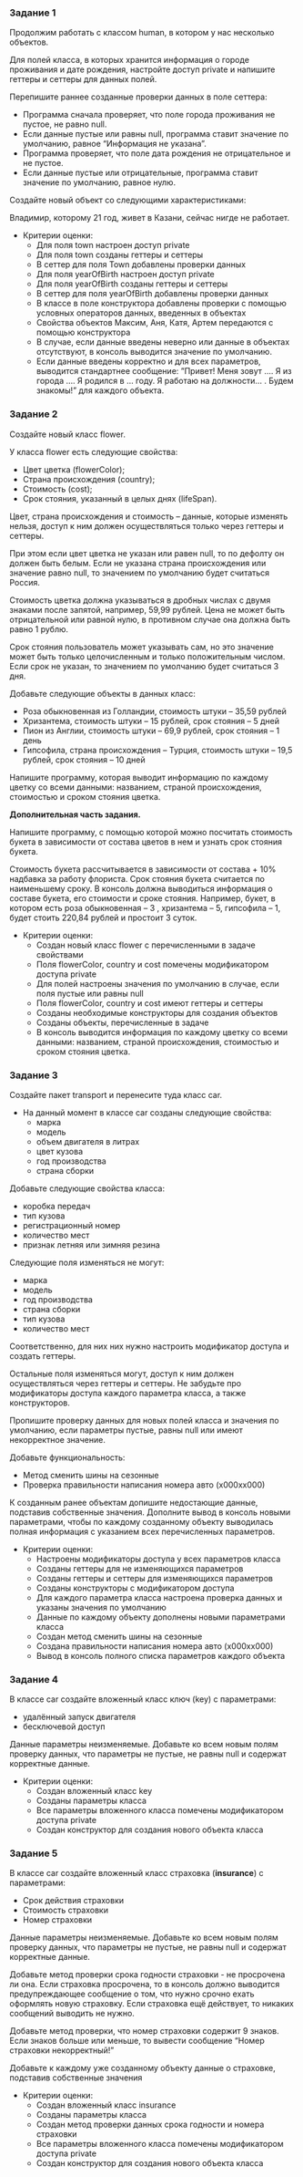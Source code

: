 ### Задание 1

Продолжим работать с классом human, в котором у нас несколько объектов.

Для полей класса, в которых хранится информация о городе проживания и дате рождения,  настройте доступ private и напишите геттеры и сеттеры для данных полей.

Перепишите раннее созданные проверки данных в поле сеттера:

- Программа сначала проверяет, что поле города проживания не пустое, не равно null.
- Если данные пустые или равны null, программа ставит значение по умолчанию, равное “Информация не указана”.
- Программа проверяет, что поле дата рождения не отрицательное и не пустое.
- Если данные пустые или отрицательные, программа ставит значение по умолчанию, равное нулю.

Создайте новый объект со следующими характеристиками:

Владимир, которому 21 год, живет в Казани, сейчас нигде не работает.

- Критерии оценки:
    - Для поля town настроен доступ private
    - Для поля town созданы геттеры и сеттеры
    - В сеттер для поля Town добавлены проверки данных
    - Для поля  yearOfBirth настроен доступ private
    - Для поля yearOfBirth созданы геттеры и сеттеры
    - В сеттер для поля yearOfBirth добавлены проверки данных
    - В классе в поле конструктора добавлены проверки с помощью условных операторов данных, введенных в объектах
    - Свойства объектов Максим, Аня, Катя, Артем передаются с помощью конструктора
    - В случае, если данные введены неверно или данные в объектах отсутствуют, в консоль выводится значение по умолчанию.
    - Если данные введены корректно и для всех параметров, выводится стандартнее сообщение: ”Привет! Меня зовут …. Я из города …. Я родился в  … году. Я работаю на должности… . Будем знакомы!” для каждого объекта.


### Задание 2

Создайте новый класс flower.

У класса flower есть следующие свойства:

- Цвет цветка (flowerColor);
- Страна происхождения (country);
- Стоимость (cost);
- Срок стояния, указанный в целых днях (lifeSpan).

Цвет, страна происхождения и стоимость – данные, которые изменять нельзя, доступ к ним должен осуществляться только через геттеры и сеттеры.

При этом если цвет цветка не указан или равен null, то по дефолту он должен быть белым. Если не указана страна происхождения или значение равно null, то значением по умолчанию будет считаться Россия.

Стоимость цветка должна указываться в дробных числах с двумя знаками после запятой, например, 59,99 рублей. Цена не может быть отрицательной или равной нулю, в противном случае она должна быть равно 1 рублю.

Срок стояния пользователь может указывать сам, но это значение может быть только целочисленным и только положительным числом. Если срок не указан, то значением по умолчанию будет считаться 3 дня.

Добавьте следующие объекты в данных класс:

- Роза обыкновенная из Голландии, стоимость штуки – 35,59 рублей
- Хризантема, стоимость штуки – 15 рублей, срок стояния – 5 дней
- Пион из Англии, стоимость штуки – 69,9 рублей, срок стояния – 1 день
- Гипсофила, страна происхождения – Турция, стоимость штуки – 19,5 рублей, срок стояния – 10 дней

Напишите программу, которая выводит информацию по каждому цветку со всеми данными: названием, страной происхождения, стоимостью и сроком стояния цветка.

**Дополнительная часть задания.**

Напишите программу, с помощью которой можно посчитать стоимость букета в зависимости от состава цветов в нем и узнать срок стояния букета.

Стоимость букета рассчитывается в зависимости от состава + 10% надбавка за работу флориста. Срок стояния букета считается по наименьшему сроку. В консоль должна выводиться информация о составе букета, его стоимости и сроке стояния. Например,  букет, в котором есть роза обыкновенная – 3 , хризантема – 5, гипсофила – 1, будет стоить 220,84 рублей и простоит 3 суток.

- Критерии оценки:
    - Создан новый класс flower с перечисленными в задаче свойствами
    - Поля flowerColor, country и cost помечены модификатором доступа private
    - Для полей настроены значения по умолчанию в случае, если поля пустые или равны null
    - Поля flowerColor, country и cost имеют геттеры и сеттеры
    - Созданы необходимые конструкторы для создания объектов
    - Созданы объекты, перечисленные в задаче
    - В консоль выводится информация по каждому цветку со всеми данными: названием, страной происхождения, стоимостью и сроком стояния цветка.

### Задание 3

Создайте пакет transport и перенесите туда класс car.

- На данный момент в классе car созданы следующие свойства:
    - марка
    - модель
    - объем двигателя в литрах
    - цвет кузова
    - год производства
    - страна сборки

Добавьте следующие свойства класса:

- коробка передач
- тип кузова
- регистрационный номер
- количество мест
- признак летняя или зимняя резина

Следующие поля изменяться не могут:

- марка
- модель
- год производства
- страна сборки
- тип кузова
- количество мест

Соответственно, для них них нужно настроить модификатор доступа и создать геттеры.

Остальные поля изменяться могут, доступ к ним должен осуществляться через геттеры и сеттеры. Не забудьте про модификаторы доступа каждого параметра класса, а также конструкторов.

Пропишите проверку данных для новых полей класса и значения по умолчанию, если параметры пустые, равны null или имеют некорректное значение.

Добавьте функциональность:

- Метод сменить шины на сезонные
- Проверка правильности написания номера авто (х000хх000)

К созданным ранее объектам допишите недостающие данные, подставив собственные значения. Дополните вывод в консоль новыми параметрами, чтобы по каждому созданному объекту выводилась полная информация с указанием всех перечисленных параметров.

- Критерии оценки:
    - Настроены модификаторы доступа у всех параметров класса
    - Созданы геттеры для не изменяющихся параметров
    - Созданы геттеры и сеттеры для изменяющихся параметров
    - Созданы конструкторы с модификатором доступа
    - Для каждого параметра класса настроена проверка данных и указаны значения по умолчанию
    - Данные по каждому объекту дополнены новыми параметрами класса
    - Создан метод сменить шины на сезонные
    - Создана правильности написания номера авто (х000хх000)
    - Вывод в консоль полного списка параметров каждого объекта

### Задание 4

В классе car создайте вложенный класс ключ (key) с параметрами:

- удалённый запуск двигателя
- бесключевой доступ

Данные параметры неизменяемые. Добавьте ко всем новым полям проверку данных, что параметры не пустые, не равны null и содержат корректные данные.

- Критерии оценки:
    - Создан вложенный класс key
    - Созданы параметры класса
    - Все параметры вложенного класса помечены модификатором доступа private
    - Создан конструктор для создания нового объекта класса


### Задание 5

В классе car создайте вложенный класс страховка (**insurance**) с параметрами:

- Срок действия страховки
- Стоимость страховки
- Номер страховки

Данные параметры неизменяемые. Добавьте ко всем новым полям проверку данных, что параметры не пустые, не равны null и содержат корректные данные.

Добавьте метод проверки срока годности страховки - не просрочена ли она. Если страховка просрочена, то в консоль должно выводится предупреждающее сообщение о том, что нужно срочно ехать оформлять новую страховку. Если страховка ещё действует, то никаких сообщений выводить не нужно.

Добавьте метод проверки, что номер страховки содержит 9 знаков. Если знаков больше или меньше, то вывести сообщение “Номер страховки некорректный!”

Добавьте к каждому уже созданному объекту данные о страховке, подставив собственные значения

- Критерии оценки:
    - Создан вложенный класс insurance
    - Созданы параметры класса
    - Создан метод проверки данных срока годности и номера страховки
    - Все параметры вложенного класса помечены модификатором доступа private
    - Создан конструктор для создания нового объекта класса